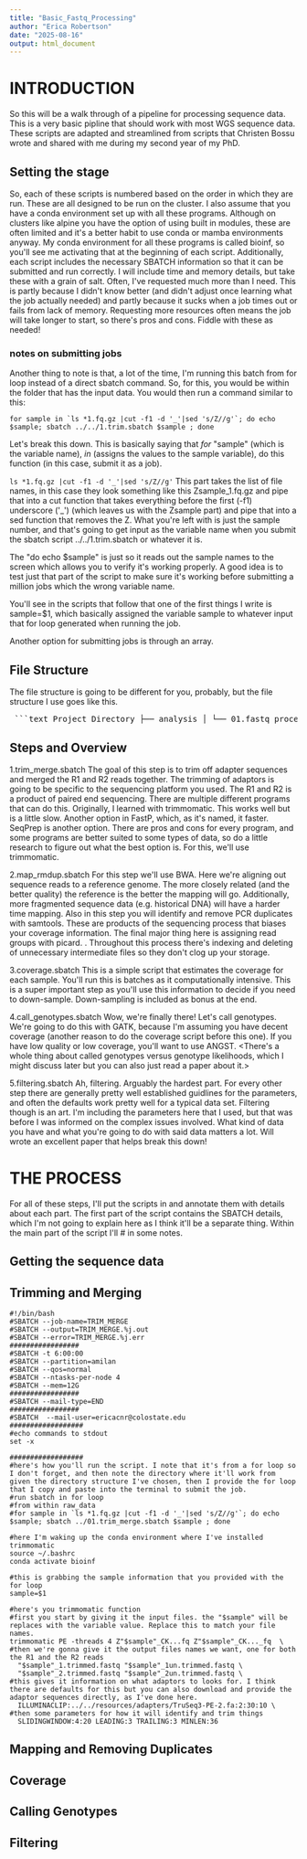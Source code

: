 ```yaml
---
title: "Basic_Fastq_Processing"
author: "Erica Robertson"
date: "2025-08-16"
output: html_document
---
```


# INTRODUCTION
So this will be a walk through of a pipeline for processing sequence data. This is a very basic pipline that should work with most WGS sequence data. These scripts are adapted and streamlined from scripts that Christen Bossu wrote and shared with me during my second year of my PhD.

## Setting the stage
So, each of these scripts is numbered based on the order in which they are run. These are all designed to be run on the cluster. I also assume that you have a conda environment set up with all these programs. Although on clusters like alpine you have the option of using built in modules, these are often limited and it's a better habit to use conda or mamba environments anyway. My conda environment for all these programs is called bioinf, so you'll see me activating that at the beginning of each script. Additionally, each script includes the necessary SBATCH information so that it can be submitted and run correctly. I will include time and memory details, but take these with a grain of salt. Often, I've requested much more than I need. This is partly because I didn't know better (and didn't adjust once learning what the job actually needed) and partly because it sucks when a job times out or fails from lack of memory. Requesting more resources often means the job will take longer to start, so there's pros and cons. Fiddle with these as needed!

### notes on submitting jobs
Another thing to note is that, a lot of the time, I'm running this batch from for loop instead of a direct sbatch command. So, for this, you would be within the folder that has the input data. You would then run a command similar to this:

```{bash}
for sample in `ls *1.fq.gz |cut -f1 -d '_'|sed 's/Z//g'`; do echo  $sample; sbatch ../../1.trim.sbatch $sample ; done
```

Let's break this down. This is basically saying that *for* "sample" (which is the variable name), *in* (assigns the values to the sample variable), do this function (in this case, submit it as a job).

`ls *1.fq.gz |cut -f1 -d '_'|sed 's/Z//g'`
This part takes the list of file names, in this case they look something like this Zsample_1.fq.gz and pipe that into a cut function that takes everything before the first (-f1) underscore ('_') (which leaves us with the Zsample part) and pipe that into a sed function that removes the Z. What you're left with is just the sample number, and that's going to get input as the variable name when you submit the sbatch script ../../1.trim.sbatch or whatever it is. 

The "do echo  $sample" is just so it reads out the sample names to the screen which allows you to verify it's working properly. A good idea is to test just that part of the script to make sure it's working before submitting a million jobs which the wrong variable name.

You'll see in the scripts that follow that one of the first things I write is sample=$1, which basically assigned the variable sample to whatever input that for loop generated when running the job.

Another option for submitting jobs is through an array. <insert details here>

## File Structure
The file structure is going to be different for you, probably, but the file structure I use goes like this.

<pre> ```text Project Directory ├── analysis │ └── 01.fastq_processing │ ├── 01.trim_merge.sbatch │ ├── 02.map_rmdup.sbatch │ ├── 03.coverage.sbatch │ ├── 04.call_genotypes.sbatch │ ├── 05.filtering.sbatch │ ├── raw_data │ │ ├── {sample}_R1.fastq │ │ └── {sample}_R2.fastq │ ├── trim_merge │ │ └── {sample}.merged.fq.gz │ ├── bwa_mem │ │ └── {sample}_rmdup.bam │ └── vcf │ └── {sample}.vcf ``` </pre>

## Steps and Overview
1.trim_merge.sbatch
The goal of this step is to trim off adapter sequences and merged the R1 and R2 reads together. The trimming of adaptors is going to be specific to the sequencing platform you used. The R1 and R2 is a product of paired end sequencing. There are multiple different programs that can do this. Originally, I learned with trimmomatic. This works well but is a little slow. Another option in FastP, which, as it's named, it faster. SeqPrep is another option. There are pros and cons for every program, and some programs are better suited to some types of data, so do a little research to figure out what the best option is. For this, we'll use trimmomatic.

2.map_rmdup.sbatch
For this step we'll use BWA. Here we're aligning out sequence reads to a reference genome. The more closely related (and the better quality) the reference is the better the mapping will go. Additionally, more fragmented sequence data (e.g. historical DNA) will have a harder time mapping. Also in this step you will identify and remove PCR duplicates with samtools. These are products of the sequencing process that biases your coverage information. The final major thing here is assigning read groups with picard. <insert information on read groups here>. Throughout this process there's indexing and deleting of unnecessary intermediate files so they don't clog up your storage.

3.coverage.sbatch
This is a simple script that estimates the coverage for each sample. You'll run this is batches as it computationally intensive. This is a super important step as you'll use this information to decide if you need to down-sample. Down-sampling is included as bonus at the end.

4.call_genotypes.sbatch
Wow, we're finally there! Let's call genotypes. We're going to do this with GATK, because I'm assuming you have decent coverage (another reason to do the coverage script before this one). If you have low quality or low coverage, you'll want to use ANGST. <There's a whole thing about called genotypes versus genotype likelihoods, which I might discuss later but you can also just read a paper about it.>

5.filtering.sbatch
Ah, filtering. Arguably the hardest part. For every other step there are generally pretty well established guidlines for the parameters, and often the defaults work pretty well for a typical data set. Filtering though is an art. I'm including the parameters here that I used, but that was before I was informed on the complex issues involved. What kind of data you have and what you're going to do with said data matters a lot. Will wrote an excellent paper that helps break this down! <link here>

# THE PROCESS
For all of these steps, I'll put the scripts in and annotate them with details about each part. The first part of the script contains the SBATCH details, which I'm not going to explain here as I think it'll be a separate thing. Within the main part of the script I'll # in some notes.
## Getting the sequence data
<wget>
<OVIS file transfer>

## Trimming and Merging
```{bash, label="01.trim_merge.sbatch"}
#!/bin/bash
#SBATCH --job-name=TRIM_MERGE
#SBATCH --output=TRIM_MERGE.%j.out
#SBATCH --error=TRIM_MERGE.%j.err
#################
#SBATCH -t 6:00:00
#SBATCH --partition=amilan
#SBATCH --qos=normal
#SBATCH --ntasks-per-node 4
#SBATCH --mem=12G
#################
#SBATCH --mail-type=END
#################
#SBATCH  --mail-user=ericacnr@colostate.edu
##################
#echo commands to stdout
set -x

##################
#here's how you'll run the script. I note that it's from a for loop so I don't forget, and then note the directory where it'll work from given the directory structure I've chosen, then I provide the for loop that I copy and paste into the terminal to submit the job.
#run sbatch in for loop
#from within raw_data
#for sample in `ls *1.fq.gz |cut -f1 -d '_'|sed 's/Z//g'`; do echo  $sample; sbatch ../01.trim_merge.sbatch $sample ; done

#here I'm waking up the conda environment where I've installed trimmomatic
source ~/.bashrc
conda activate bioinf

#this is grabbing the sample information that you provided with the for loop
sample=$1

#here's you trimmomatic function
#first you start by giving it the input files. the "$sample" will be replaces with the variable value. Replace this to match your file names.
trimmomatic PE -threads 4 Z"$sample"_CK...fq Z"$sample"_CK..._fq  \
#then we're gonna give it the output files names we want, one for both the R1 and the R2 reads
  "$sample"_1.trimmed.fastq "$sample"_1un.trimmed.fastq \
  "$sample"_2.trimmed.fastq "$sample"_2un.trimmed.fastq \
#this gives it information on what adaptors to looks for. I think there are defaults for this but you can also download and provide the adaptor sequences directly, as I've done here.
  ILLUMINACLIP:../../resources/adapters/TruSeq3-PE-2.fa:2:30:10 \
#then some parameters for how it will identify and trim things
  SLIDINGWINDOW:4:20 LEADING:3 TRAILING:3 MINLEN:36
```

## Mapping and Removing Duplicates
## Coverage
## Calling Genotypes
## Filtering
